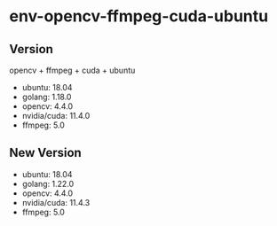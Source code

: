 # env-opencv-ffmpeg-cuda-ubuntu
## Version
opencv + ffmpeg + cuda + ubuntu

+ ubuntu: 18.04
+ golang: 1.18.0
+ opencv: 4.4.0
+ nvidia/cuda: 11.4.0
+ ffmpeg: 5.0

## New Version
+ ubuntu: 18.04
+ golang: 1.22.0
+ opencv: 4.4.0
+ nvidia/cuda: 11.4.3
+ ffmpeg: 5.0
